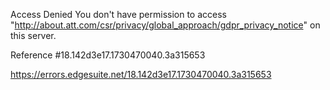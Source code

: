 Access Denied
You don't have permission to access "http://about.att.com/csr/privacy/global_approach/gdpr_privacy_notice" on this server.

Reference #18.142d3e17.1730470040.3a315653

https://errors.edgesuite.net/18.142d3e17.1730470040.3a315653